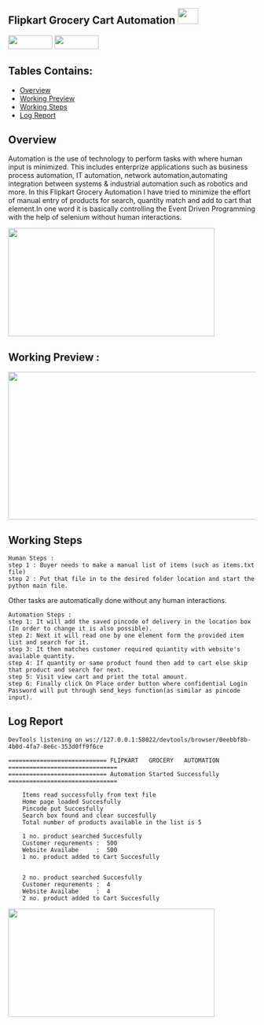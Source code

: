 ## Flipkart Grocery Cart Automation <img src="https://github.com/rehanmondal/Flipkart-Grocery-Cart-Automation/assets/125151906/e5b3a590-558c-4df8-b423-1711cb999903" width="42px;" height="32px;">
<p>
<img src="https://img.shields.io/badge/python-3670A0?style=flat-square&logo=python&logoColor=ffdd54" width="90px;" height="28px;">
<img src="https://github.com/rehanmondal/rehanmondal/assets/125151906/43d5ce7b-c8b3-4707-8af0-e28b2281dd57" width="90px;" height="28px;">
</p>  

## Tables Contains:
- [Overview](https://awesomeopensource.com/project/elangosundar/awesome-README-templates)
- [Working Preview](https://awesomeopensource.com/project/elangosundar/awesome-README-templates)
- [Working Steps](https://awesomeopensource.com/project/elangosundar/awesome-README-templates)
- [Log Report](https://awesomeopensource.com/project/elangosundar/awesome-README-templates)

## Overview
Automation is the use of technology to perform tasks with where human input is minimized. This includes enterprize applications such as business process automation, IT automation, network automation,automating integration between systems & industrial automation such as robotics and more. In this Flipkart Grocery Automation I have tried to minimize the effort of manual entry of products for search, quantity match and add to cart that element.In one word it is basically controlling the Event Driven Programming with the help of selenium without human interactions.

<p><img src="https://github.com/rehanmondal/Flipkart-Grocery-Cart-Automation/assets/125151906/01c977d5-5b87-48f7-b817-86f32e6e87fc" width="420" height="220"></p>

## Working Preview : 
<img src="https://github.com/rehanmondal/Flipkart-Grocery-Cart-Automation/assets/125151906/c92fcbf4-6d6f-421f-8e32-ddc82cc94038" width="600px;" height="300px;">

## Working Steps
    Human Steps :
    step 1 : Buyer needs to make a manual list of items (such as items.txt file)
    step 2 : Put that file in to the desired folder location and start the python main file.
 Other tasks are automatically done without any human interactions.
 
    Automation Steps :
    step 1: It will add the saved pincode of delivery in the location box (In order to change it is also possible).
    step 2: Next it will read one by one element form the provided item list and search for it.
    step 3: It then matches customer required quiantity with website's available quantity.
    step 4: If quantity or same product found then add to cart else skip that product and search for next.
    step 5: Visit view cart and print the total amount.
    step 6: Finally click On Place order button where confidential Login Password will put through send_keys function(as similar as pincode input). 


## Log Report
    DevTools listening on ws://127.0.0.1:58022/devtools/browser/0eebbf8b-4b0d-4fa7-8e6c-353d0ff9f6ce
    
    ============================ FLIPKART   GROCERY   AUTOMATION ===============================
    ============================ Automation Started Successfully ===============================
    
        Items read successfully from text file
        Home page loaded Succesfully
        Pincode put Succesfully
        Search box found and clear succesfully
        Total number of products available in the list is 5
        
        1 no. product searched Succesfully
        Customer requrements :  500
        Website Availabe     :  500
        1 no. product added to Cart Succesfully
    
    
        2 no. product searched Succesfully
        Customer requrements :  4
        Website Availabe     :  4
        2 no. product added to Cart Succesfully

<img src="https://github.com/rehanmondal/Flipkart-Grocery-Cart-Automation/assets/125151906/1a3cf59d-d3f1-479d-a8c0-9efeaffd9671" width="420" height="220">



